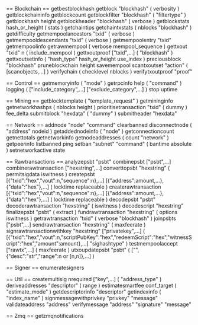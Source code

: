 == Blockchain ==
getbestblockhash
getblock "blockhash" ( verbosity )
getblockchaininfo
getblockcount
getblockfilter "blockhash" ( "filtertype" )
getblockhash height
getblockheader "blockhash" ( verbose )
getblockstats hash_or_height ( stats )
getchaintips
getchaintxstats ( nblocks "blockhash" )
getdifficulty
getmempoolancestors "txid" ( verbose )
getmempooldescendants "txid" ( verbose )
getmempoolentry "txid"
getmempoolinfo
getrawmempool ( verbose mempool_sequence )
gettxout "txid" n ( include_mempool )
gettxoutproof ["txid",...] ( "blockhash" )
gettxoutsetinfo ( "hash_type" hash_or_height use_index )
preciousblock "blockhash"
pruneblockchain height
savemempool
scantxoutset "action" ( [scanobjects,...] )
verifychain ( checklevel nblocks )
verifytxoutproof "proof"

== Control ==
getmemoryinfo ( "mode" )
getrpcinfo
help ( "command" )
logging ( ["include_category",...] ["exclude_category",...] )
stop
uptime

== Mining ==
getblocktemplate ( "template_request" )
getmininginfo
getnetworkhashps ( nblocks height )
prioritisetransaction "txid" ( dummy ) fee_delta
submitblock "hexdata" ( "dummy" )
submitheader "hexdata"

== Network ==
addnode "node" "command"
clearbanned
disconnectnode ( "address" nodeid )
getaddednodeinfo ( "node" )
getconnectioncount
getnettotals
getnetworkinfo
getnodeaddresses ( count "network" )
getpeerinfo
listbanned
ping
setban "subnet" "command" ( bantime absolute )
setnetworkactive state

== Rawtransactions ==
analyzepsbt "psbt"
combinepsbt ["psbt",...]
combinerawtransaction ["hexstring",...]
converttopsbt "hexstring" ( permitsigdata iswitness )
createpsbt [{"txid":"hex","vout":n,"sequence":n},...] [{"address":amount,...},{"data":"hex"},...] ( locktime replaceable )
createrawtransaction [{"txid":"hex","vout":n,"sequence":n},...] [{"address":amount,...},{"data":"hex"},...] ( locktime replaceable )
decodepsbt "psbt"
decoderawtransaction "hexstring" ( iswitness )
decodescript "hexstring"
finalizepsbt "psbt" ( extract )
fundrawtransaction "hexstring" ( options iswitness )
getrawtransaction "txid" ( verbose "blockhash" )
joinpsbts ["psbt",...]
sendrawtransaction "hexstring" ( maxfeerate )
signrawtransactionwithkey "hexstring" ["privatekey",...] ( [{"txid":"hex","vout":n,"scriptPubKey":"hex","redeemScript":"hex","witnessScript":"hex","amount":amount},...] "sighashtype" )
testmempoolaccept ["rawtx",...] ( maxfeerate )
utxoupdatepsbt "psbt" ( ["",{"desc":"str","range":n or [n,n]},...] )

== Signer ==
enumeratesigners

== Util ==
createmultisig nrequired ["key",...] ( "address_type" )
deriveaddresses "descriptor" ( range )
estimatesmartfee conf_target ( "estimate_mode" )
getdescriptorinfo "descriptor"
getindexinfo ( "index_name" )
signmessagewithprivkey "privkey" "message"
validateaddress "address"
verifymessage "address" "signature" "message"

== Zmq ==
getzmqnotifications